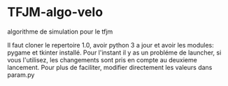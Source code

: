 # TFJM-algo-velo
algorithme de simulation pour le tfjm

Il faut cloner le repertoire 1.0, avoir python 3 a jour et avoir les modules: pygame et tkinter installé.
Pour l'instant il y as un probléme de launcher, si vous l'utilisez, les changements sont pris en compte au deuxieme lancement.
Pour plus de faciliter, modifier directement les valeurs dans param.py
